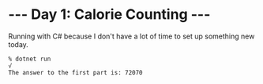# --- Day 1: Calorie Counting ---

Running with C# because I don't have a lot of time to set up something new today.

```
% dotnet run                                                                                                                                        √
The answer to the first part is: 72070
```
